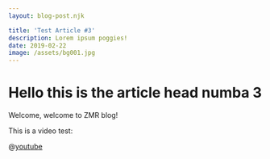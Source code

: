 ```yaml
---
layout: blog-post.njk

title: 'Test Article #3'
description: Lorem ipsum poggies!
date: 2019-02-22
image: /assets/bg001.jpg
---
```

# Hello this is the article head numba 3

Welcome, welcome to ZMR blog!

This is a video test:

@[youtube](dQw4w9WgXcQ)
